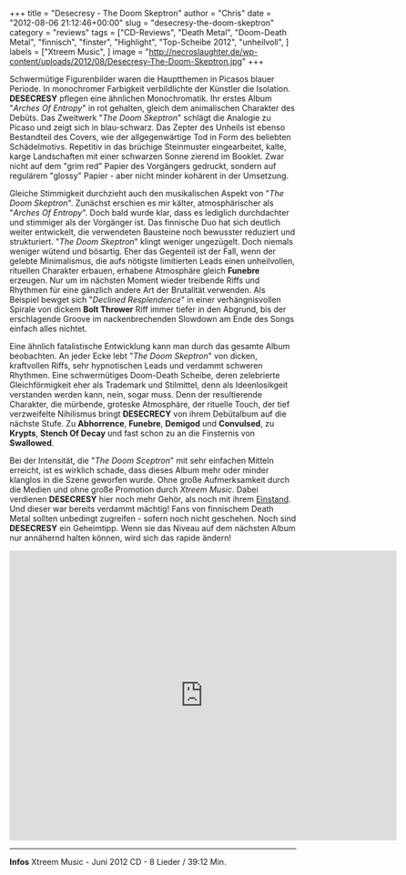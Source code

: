 +++
title = "Desecresy - The Doom Skeptron"
author = "Chris"
date = "2012-08-06 21:12:46+00:00"
slug = "desecresy-the-doom-skeptron"
category = "reviews"
tags = ["CD-Reviews", "Death Metal", "Doom-Death Metal", "finnisch", "finster", "Highlight", "Top-Scheibe 2012", "unheilvoll", ]
labels = ["Xtreem Music", ]
image = "http://necroslaughter.de/wp-content/uploads/2012/08/Desecresy-The-Doom-Skeptron.jpg"
+++

Schwermütige Figurenbilder waren die Hauptthemen in Picasos blauer Periode. In monochromer Farbigkeit verbildlichte der Künstler die Isolation. **DESECRESY** pflegen eine ähnlichen Monochromatik. Ihr erstes Album "_Arches Of Entropy_" in rot gehalten, gleich dem animalischen Charakter des Debüts. Das Zweitwerk "_The Doom Skeptron_" schlägt die Analogie zu Picaso und zeigt sich in blau-schwarz. Das Zepter des Unheils ist ebenso Bestandteil des Covers, wie der allgegenwärtige Tod in Form des beliebten Schädelmotivs. Repetitiv in das brüchige Steinmuster eingearbeitet, kalte, karge Landschaften mit einer schwarzen Sonne zierend im Booklet. Zwar nicht auf dem "grim red" Papier des Vorgängers gedruckt, sondern auf regulärem "glossy" Papier - aber nicht minder kohärent in der Umsetzung.

Gleiche Stimmigkeit durchzieht auch den musikalischen Aspekt von "_The Doom Skeptron_". Zunächst erschien es mir kälter, atmosphärischer als "_Arches Of Entropy_". Doch bald wurde klar, dass es lediglich durchdachter und stimmiger als der Vorgänger ist. Das finnische Duo hat sich deutlich weiter entwickelt, die verwendeten Bausteine noch bewusster reduziert und strukturiert. "_The Doom Skeptron_" klingt weniger ungezügelt. Doch niemals weniger wütend und bösartig. Eher das Gegenteil ist der Fall, wenn der gelebte Minimalismus, die aufs nötigste limitierten Leads einen unheilvollen, rituellen Charakter erbauen, erhabene Atmosphäre gleich **Funebre** erzeugen. Nur um im nächsten Moment wieder treibende Riffs und Rhythmen für eine gänzlich andere Art der Brutalität verwenden. Als Beispiel bewget sich "_Declined Resplendence_"  in einer verhängnisvollen Spirale von dickem **Bolt Thrower** Riff immer tiefer in den Abgrund, bis der erschlagende Groove im nackenbrechenden Slowdown am Ende des Songs einfach alles nichtet.

Eine ähnlich fatalistische Entwicklung kann man durch das gesamte Album beobachten. An jeder Ecke lebt "_The Doom Skeptron_" von dicken, kraftvollen Riffs, sehr hypnotischen Leads und verdammt schweren Rhythmen. Eine schwermütiges Doom-Death Scheibe, deren zelebrierte Gleichförmigkeit eher als Trademark und Stilmittel, denn als Ideenlosikgeit verstanden werden kann, nein, sogar muss. Denn der resultierende Charakter, die mürbende, groteske Atmosphäre, der rituelle Touch, der tief verzweifelte Nihilismus bringt **DESECRECY** von ihrem Debütalbum auf die nächste Stufe. Zu **Abhorrence**, **Funebre**, **Demigod** und **Convulsed**, zu **Krypts**, **Stench Of Decay** und fast schon zu an die Finsternis von **Swallowed**.

Bei der Intensität, die "_The Doom Sceptron_" mit sehr einfachen Mitteln erreicht, ist es wirklich schade, dass dieses Album mehr oder minder klanglos in die Szene geworfen wurde. Ohne große Aufmerksamkeit durch die Medien und ohne große Promotion durch _Xtreem Music_. Dabei verdienen **DESECRESY** hier noch mehr Gehör, als noch mit ihrem <a href="http://necroslaughter.de/2010/11/desecresy-arches-of-entropy/" title="Desecresy – Arches Of Entropy">Einstand</a>. Und dieser war bereits verdammt mächtig! Fans von finnischem Death Metal sollten unbedingt zugreifen - sofern noch nicht geschehen. Noch sind **DESECRESY** ein Geheimtipp. Wenn sie das Niveau auf dem nächsten Album nur annähernd halten können, wird sich das rapide ändern!

<iframe allowfullscreen="" frameborder="0" height="510" src="http://www.youtube.com/embed/DwjWB2NwCQU" width="680"></iframe>



---
**Infos**
Xtreem Music - Juni 2012
CD - 8 Lieder / 39:12 Min.
